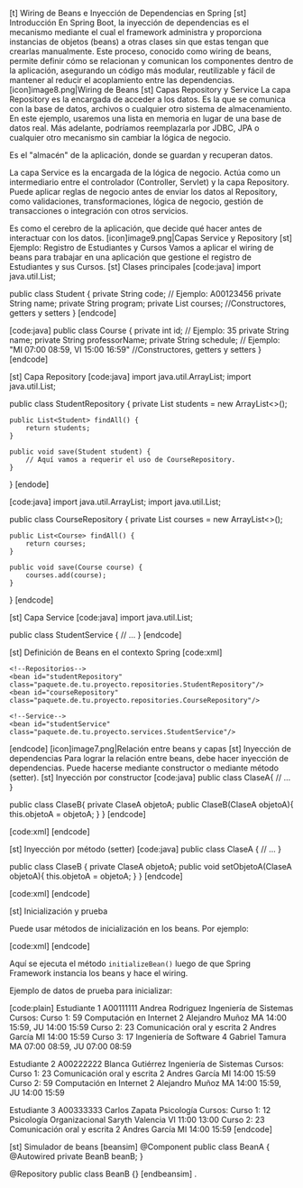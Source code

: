 [t] Wiring de Beans e Inyección de Dependencias en Spring
[st] Introducción
En Spring Boot, la inyección de dependencias es el mecanismo mediante el cual el framework administra y proporciona instancias de objetos (beans) a otras clases sin que estas tengan que crearlas manualmente. Este proceso, conocido como wiring de beans, permite definir cómo se relacionan y comunican los componentes dentro de la aplicación, asegurando un código más modular, reutilizable y fácil de mantener al reducir el acoplamiento entre las dependencias.
[icon]image8.png|Wiring de Beans
[st] Capas Repository y Service
La capa Repository es la encargada de acceder a los datos. Es la que se comunica con la base de datos, archivos o cualquier otro sistema de almacenamiento. En este ejemplo, usaremos una lista en memoria en lugar de una base de datos real. Más adelante, podríamos reemplazarla por JDBC, JPA o cualquier otro mecanismo sin cambiar la lógica de negocio.

Es el "almacén" de la aplicación, donde se guardan y recuperan datos.

La capa Service es la encargada de la lógica de negocio. Actúa como un intermediario entre el controlador (Controller, Servlet) y la capa Repository. Puede aplicar reglas de negocio antes de enviar los datos al Repository, como validaciones, transformaciones, lógica de negocio, gestión de transacciones o integración con otros servicios.

Es como el cerebro de la aplicación, que decide qué hacer antes de interactuar con los datos.
[icon]image9.png|Capas Service y Repository
[st] Ejemplo: Registro de Estudiantes y Cursos
Vamos a aplicar el wiring de beans para trabajar en una aplicación que gestione el registro de Estudiantes y sus Cursos.
[st] Clases principales
[code:java]
import java.util.List;

public class Student {
    private String code; // Ejemplo: A00123456
    private String name;
    private String program;
    private List<Course> courses;
    //Constructores, getters y setters
}
[endcode]

[code:java]
public class Course {
    private int id; // Ejemplo: 35
    private String name;
    private String professorName;
    private String schedule; // Ejemplo: "MI 07:00 08:59, VI 15:00 16:59"
    //Constructores, getters y setters
}
[endcode]

[st] Capa Repository
[code:java]
import java.util.ArrayList;
import java.util.List;

public class StudentRepository {
    private List<Student> students = new ArrayList<>();

    public List<Student> findAll() {
        return students;
    }

    public void save(Student student) {
        // Aquí vamos a requerir el uso de CourseRepository.
    }
}
[endode]

[code:java]
import java.util.ArrayList;
import java.util.List;

public class CourseRepository {
    private List<Course> courses = new ArrayList<>();

    public List<Course> findAll() {
        return courses;
    }

    public void save(Course course) {
        courses.add(course);
    }
}
[endcode]

[st] Capa Service
[code:java]
import java.util.List;

public class StudentService {
    // ...
}
[endcode]

[st] Definición de Beans en el contexto Spring
[code:xml]
<beans xmlns="http://www.springframework.org/schema/beans"
       xmlns:xsi="http://www.w3.org/2001/XMLSchema-instance"
       xsi:schemaLocation="http://www.springframework.org/schema/beans
           http://www.springframework.org/schema/beans/spring-beans.xsd">

    <!--Repositorios-->
    <bean id="studentRepository" class="paquete.de.tu.proyecto.repositories.StudentRepository"/>
    <bean id="courseRepository" class="paquete.de.tu.proyecto.repositories.CourseRepository"/>

    <!--Service-->
    <bean id="studentService" class="paquete.de.tu.proyecto.services.StudentService"/>

</beans>
[endcode]
[icon]image7.png|Relación entre beans y capas
[st] Inyección de dependencias
Para lograr la relación entre beans, debe hacer inyección de dependencias. Puede hacerse mediante constructor o mediante método (setter).
[st] Inyección por constructor
[code:java]
public class ClaseA{
    // ...
}

public class ClaseB{
    private ClaseA objetoA;
    public ClaseB(ClaseA objetoA){
        this.objetoA = objetoA;
    }
}
[endcode]

[code:xml]
<bean id="objetoA" class="ClaseA"/>
<bean id="objetoB" class="ClaseB">
    <constructor-arg ref="objetoA"/>
</bean>
[endcode]

[st] Inyección por método (setter)
[code:java]
public class ClaseA {
    // ...
}

public class ClaseB {
    private ClaseA objetoA;
    public void setObjetoA(ClaseA objetoA){
        this.objetoA = objetoA;
    }
}
[endcode]

[code:xml]
<bean id="objetoA" class="ClaseA"/>
<bean id="objetoB" class="ClaseB">
    <property name="objetoA" ref="objetoA"/>
</bean>
[endcode]

[st] Inicialización y prueba

Puede usar métodos de inicialización en los beans. Por ejemplo:

[code:xml]
<bean id="objetoA" class="MiClaseA" init-method="initializeBean">
    <constructor-arg ref="objetoB"/>
</bean>
[endcode]

Aquí se ejecuta el método `initializeBean()` luego de que Spring Framework instancia los beans y hace el wiring.


Ejemplo de datos de prueba para inicializar:

[code:plain]
Estudiante 1
    A00111111 
    Andrea Rodriguez
    Ingeniería de Sistemas
    Cursos:
        Curso 1:
            59
            Computación en Internet 2
            Alejandro Muñoz
            MA 14:00 15:59, JU 14:00 15:59
        Curso 2:
            23
            Comunicación oral y escrita 2
            Andres García
            MI 14:00 15:59
        Curso 3:
            17
            Ingeniería de Software 4
            Gabriel Tamura
            MA 07:00 08:59, JU 07:00 08:59

Estudiante 2
    A00222222
    Blanca Gutiérrez
    Ingeniería de Sistemas
    Cursos:
        Curso 1:
            23
            Comunicación oral y escrita 2
            Andres García
            MI 14:00 15:59
        Curso 2:
            59
            Computación en Internet 2
            Alejandro Muñoz
            MA 14:00 15:59, JU 14:00 15:59

Estudiante 3
    A00333333
    Carlos Zapata
    Psicología
    Cursos:
        Curso 1:
            12
            Psicología Organizacional
            Saryth Valencia
            VI 11:00 13:00
        Curso 2:
            23
            Comunicación oral y escrita 2
            Andres García
            MI 14:00 15:59
[endcode]


[st] Simulador de beans
[beansim]
@Component
public class BeanA {
    @Autowired
    private BeanB beanB;
}

@Repository
public class BeanB {}
[endbeansim]
.